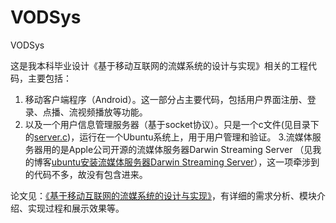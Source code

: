 # VODSys
VODSys

这是我本科毕业设计《基于移动互联网的流媒系统的设计与实现》相关的工程代码，主要包括：

1. 移动客户端程序（Android）。这一部分占主要代码，包括用户界面注册、登录、点播、流视频播放等功能。
2. 以及一个用户信息管理服务器（基于socket协议）。只是一个c文件(见目录下的[server.c](https://raw.githubusercontent.com/wolfbrother/VODSys/master/server.c))，运行在一个Ubuntu系统上，用于用户管理和验证。
3.流媒体服务器用的是Apple公司开源的流媒体服务器Darwin Streaming Server （见我的博客[ubuntu安装流媒体服务器Darwin Streaming Server](http://blog.csdn.net/u012176591/article/details/21625325)），这一项牵涉到的代码不多，故没有包含进来。

论文见：[《基于移动互联网的流媒系统的设计与实现》](https://raw.githubusercontent.com/wolfbrother/VODSys/master/%E6%9C%AC%E7%A7%91%E6%AF%95%E4%B8%9A%E8%AE%BE%E8%AE%A1.pdf )，有详细的需求分析、模块介绍、实现过程和展示效果等。
